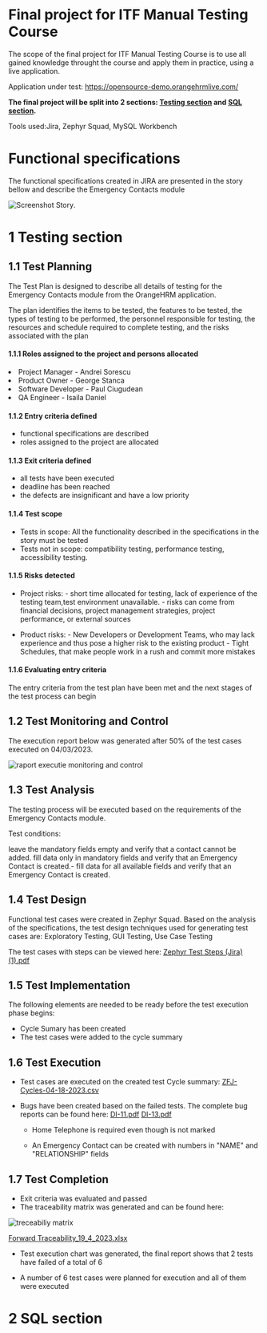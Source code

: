 # Final project for ITF Manual Testing Course

The scope of the final project for ITF Manual Testing Course is to use all gained knowledge throught the course and apply them in practice, using a live application. 

Application under test: https://opensource-demo.orangehrmlive.com/


**The final project will be split into 2 sections: [Testing section](https://github.com/julai215/itf_final_project_example_and_portofolio/blob/main/Final%20Project/README.md#1-testing-section) and [SQL section](https://github.com/julai215/itf_final_project_example_and_portofolio/blob/main/Final%20Project/README.md#2-sql-section).**

Tools used:Jira, Zephyr Squad, MySQL Workbench



# Functional specifications

The functional specifications created in JIRA are presented in the story bellow and describe the Emergency Contacts module

![Screenshot Story](https://user-images.githubusercontent.com/122401619/230939925-8efefbd9-97a8-4834-ac30-eb2dcf97289c.png).


# 1 Testing section

## 1.1 Test Planning

The Test Plan is designed to describe all details of testing for the Emergency Contacts module from the OrangeHRM application. 

The plan identifies the items to be tested, the features to be tested, the types of testing to be performed, the personnel responsible for testing, the resources and schedule required to complete testing, and the risks associated with the plan

#### 1.1.1 Roles assigned to the project and persons allocated

<li> Project Manager - Andrei Sorescu<li>
     Product Owner - George Stanca
<li> Software Developer - Paul Ciugudean<li>
     QA Engineer - Isaila Daniel


#### 1.1.2 Entry criteria defined
- functional specifications are described
- roles assigned to the project are allocated
     

#### 1.1.3 Exit criteria defined
- all tests have been executed
- deadline has been reached
- the defects are insignificant and have a low priority
     

#### 1.1.4 Test scope

* Tests in scope: All the functionality described in the specifications in the story must be tested 
* Tests not in scope: compatibility testing, performance testing, accessibility testing.

#### 1.1.5 Risks detected

* Project risks: - short time allocated for testing, lack of experience of the testing team,test environment unavailable.
                 - risks can come from financial decisions, project management strategies, project performance, or external sources

* Product risks: - New Developers or Development Teams, who may lack experience and thus pose a higher risk to the existing product
                 - Tight Schedules, that make people work in a rush and commit more mistakes        

#### 1.1.6 Evaluating entry criteria
     
  The entry criteria from the test plan have been met and the next stages of the test process can begin



## 1.2 Test Monitoring and Control

The execution report below was generated after 50% of the test cases executed on 04/03/2023.

![raport executie monitoring and control](https://user-images.githubusercontent.com/122401619/231222189-95601239-55fd-415b-87bd-f96826466e7e.png)

     
     

## 1.3 Test Analysis

The testing process will be executed based on the requirements of the Emergency Contacts module.

Test conditions:

 leave the mandatory fields empty and verify that a contact cannot be added.
 fill data only in mandatory fields and verify that an Emergency Contact is created.- fill data for all available fields and verify that an Emergency Contact is created.

## 1.4 Test Design

Functional test cases were created in Zephyr Squad. Based on the analysis of the specifications, the test design techniques used for generating test cases 
are: Exploratory Testing, GUI Testing, Use Case Testing



The test cases with steps can be viewed here: [Zephyr Test Steps (Jira) (1).pdf](https://github.com/danielisaila90/Manual_Testing_Portofolio/files/11233722/Zephyr.Test.Steps.Jira.1.pdf)

## 1.5 Test Implementation

The following elements are needed to be ready before the test execution phase begins:

- Cycle Sumary has been created
- The test cases were added to the cycle summary     

## 1.6 Test Execution

* Test cases are executed on the created test Cycle summary: [ZFJ-Cycles-04-18-2023.csv](https://github.com/danielisaila90/Manual_Testing_Portofolio/files/11264390/ZFJ-Cycles-04-18-2023.csv)
* Bugs have been created based on the failed tests. The complete bug reports can be found here: [DI-11.pdf](https://github.com/danielisaila90/Manual_Testing_Portofolio/files/11264466/DI-11.pdf)
[DI-13.pdf](https://github.com/danielisaila90/Manual_Testing_Portofolio/files/11264543/DI-13.pdf)
  
  - Home Telephone is required even though is not marked
     
  - An Emergency Contact can be created with numbers in "NAME" and "RELATIONSHIP" fields

## 1.7 Test Completion

* Exit criteria was evaluated and passed
* The traceability matrix was generated and can be found here: 

![treceabiliy matrix](https://user-images.githubusercontent.com/122401619/233151384-03c1d3f7-3a38-48c6-97b8-a5296c84ff5b.png)

[Forward Traceability_19_4_2023.xlsx](https://github.com/danielisaila90/Manual_Testing_Portofolio/files/11276010/Forward.Traceability_19_4_2023.xlsx)

* Test execution chart was generated, the final report shows that 2 tests have failed of a total of 6

- A number of 6 test cases were planned for execution and all of them were executed

# 2 SQL section

